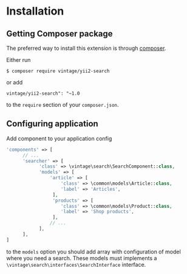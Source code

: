 Installation
============

## Getting Composer package

The preferred way to install this extension is through [composer](http://getcomposer.org/download/).

Either run

```
$ composer require vintage/yii2-search
```

or add

```
vintage/yii2-search": "~1.0
````

to the `require` section of your `composer.json`.

## Configuring application

Add component to your application config

```php
'components' => [
      // ...
      'searcher' => [
            'class' => \vintage\search\SearchComponent::class,
            'models' => [
                'article' => [
                    'class' => \common\models\Article::class,
                    'label' => 'Articles',
                 ],
                 'products' => [
                    'class' => \common\models\Product::class,
                    'label' => 'Shop products',
                 ],
                // ...
            ],
      ],
]
```

to the `models` option you should add array with configuration of model where you need a search.
These models must implements a `\vintage\search\interfaces\SearchInterface` interface.